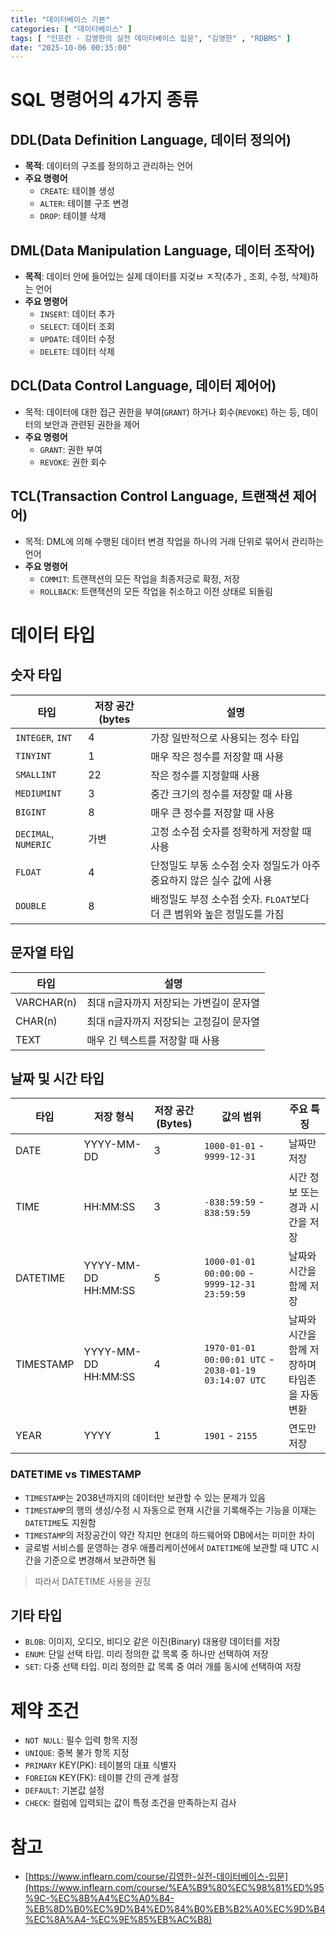 ```yaml
---
title: "데이터베이스 기본"
categories: [ "데이터베이스" ]
tags: [ "인프런 - 김영한의 실전 데이터베이스 입문", "김영한" , "RDBMS" ]
date: "2025-10-06 00:35:00"
---
```


# SQL 명령어의 4가지 종류

## DDL(Data Definition Language, 데이터 정의어)

- **목적**: 데이터의 구조를 정의하고 관리하는 언어
- **주요 명령어**
  - `CREATE`: 테이블 생성
  - `ALTER`: 테이블 구조 변경
  - `DROP`: 테이블 삭제

## DML(Data Manipulation Language, 데이터 조작어)

- **목적**: 데이터 안에 들어있는 실제 데이터를 지겆ㅂ ㅈ작(추가 , 조회, 수정, 삭제)하는 언어
- **주요 명령어**
  - `INSERT`: 데이터 추가
  - `SELECT`: 데이터 조회
  - `UPDATE`: 데이터 수정
  - `DELETE`: 데이터 삭제

## DCL(Data Control Language, 데이터 제어어)

- 목적: 데이터에 대한 접근 권한을 부여(`GRANT`) 하거나 회수(`REVOKE`) 하는 등, 데이터의 보안과 관련된 권한을 제어
- **주요 명령어**
  - `GRANT`: 권한 부여
  - `REVOKE`: 권한 회수

## TCL(Transaction Control Language, 트랜잭션 제어어)

- 목적: DML에 의해 수행된 데이터 변경 작업을 하나의 거래 단위로 묶어서 관리하는 언어
- **주요 명령어**
  - `COMMIT`: 트랜잭션의 모든 작업을 최종저긍로 확정, 저장
  - `ROLLBACK`: 트랜잭션의 모든 작업을 취소하고 이전 상태로 되돌림

# 데이터 타입

## 숫자 타입

| 타입                   | 저장 공간(bytes | 설명                                           |
|----------------------|-------------|----------------------------------------------|
| `INTEGER`, `INT`     | 4           | 가장 일반적으로 사용되는 정수 타입                          |
| `TINYINT`            | 1           | 매우 작은 정수를 저장할 때 사용                           |
| `SMALLINT`           | 22          | 작은 정수를 지정할때 사용                               |
| `MEDIUMINT`          | 3           | 중간 크기의 정수를 저장할 때 사용                          |
| `BIGINT`             | 8           | 매우 큰 정수를 저장할 때 사용                            |
| `DECIMAL`, `NUMERIC` | 가변          | 고정 소수점 숫자를 정확하게 저장할 때 사용                     |
| `FLOAT`              | 4           | 단정밀도 부동 소수점 숫자 정밀도가 아주 중요하지 않은 실수 값에 사용      |
| `DOUBLE`             | 8           | 배정밀도 부정 소수점 숫자. `FLOAT`보다 더 큰 범위와 높은 정밀도를 가짐 |

## 문자열 타입

| 타입         | 설명                     |
|------------|------------------------|
| VARCHAR(n) | 최대 n글자까지 저장되는 가변길이 문자열 |
| CHAR(n)    | 최대 n글자까지 저장되는 고정길이 문자열 |
| TEXT       | 매우 긴 텍스트를 저장할 때 사용     |

## 날짜 및 시간 타입

| 타입        | 저장 형식               | 저장 공간(Bytes) | 값의 범위                                                 | 주요 특징                      |
|-----------|---------------------|--------------|-------------------------------------------------------|----------------------------|
| DATE      | YYYY-MM-DD          | 3            | `1000-01-01` - `9999-12-31`                           | 날짜만 저장                     |
| TIME      | HH:MM:SS            | 3            | `-838:59:59` - `838:59:59`                            | 시간 정보 또는 경과 시간을 저장         |
| DATETIME  | YYYY-MM-DD HH:MM:SS | 5            | `1000-01-01 00:00:00` - `9999-12-31 23:59:59`         | 날짜와 시간을 함께 저장              |
| TIMESTAMP | YYYY-MM-DD HH:MM:SS | 4            | `1970-01-01 00:00:01 UTC` - `2038-01-19 03:14:07 UTC` | 날짜와 시간을 함께 저장하며 타임존을 자동 변환 |
| YEAR      | YYYY                | 1            | `1901` - `2155`                                       | 연도만 저장                     |

### DATETIME vs TIMESTAMP

- `TIMESTAMP`는 2038년까지의 데이터만 보관할 수 있는 문제가 있음
- `TIMESTAMP`의 행의 생성/수정 시 자동으로 현재 시간을 기록해주는 기능을 이재는 `DATETIME`도 지원함
- `TIMESTAMP`의 저장공간이 약간 작지만 현대의 하드웨어와 DB에서는 미미한 차이
- 글로벌 서비스를 운영하는 경우 애플리케이션에서 `DATETIME`에 보관할 때 UTC 시간을 기준으로 변경해서 보관하면 됨

> 따라서 DATETIME 사용을 권징

## 기타 타입

- `BLOB`: 이미지, 오디오, 비디오 같은 이진(Binary) 대용량 데이터를 저장
- `ENUM`: 단일 선택 타입. 미리 정의한 값 목록 중 하나만 선택하여 저장
- `SET`: 다중 선택 타입. 미리 정의한 값 목록 중 여러 개를 동시에 선택하여 저장

# 제약 조건

- `NOT NULL`: 필수 입력 항목 지정
- `UNIQUE`: 중복 불가 항목 지정
- `PRIMARY` KEY(PK): 테이블의 대표 식별자
- `FOREIGN` KEY(FK): 테이블 간의 관계 설정
- `DEFAULT`: 기본값 설정
- `CHECK`: 컬럼에 입력되는 값이 특정 조건을 만족하는지 검사

# 참고

- [https://www.inflearn.com/course/김영한-실전-데이터베이스-입문](https://www.inflearn.com/course/%EA%B9%80%EC%98%81%ED%95%9C-%EC%8B%A4%EC%A0%84-%EB%8D%B0%EC%9D%B4%ED%84%B0%EB%B2%A0%EC%9D%B4%EC%8A%A4-%EC%9E%85%EB%AC%B8)
